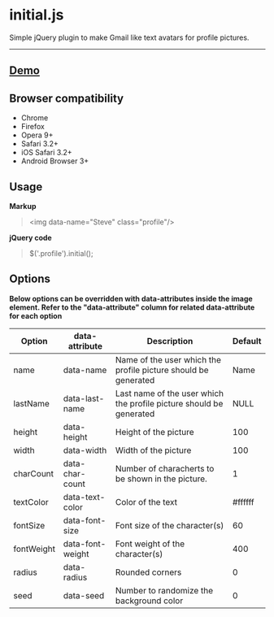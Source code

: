 **initial.js**
==========
Simple jQuery plugin to make Gmail like text avatars for profile pictures.

---

[Demo][1]
--
Browser compatibility
---

 - Chrome
 - Firefox
 - Opera 9+
 - Safari 3.2+
 - iOS Safari 3.2+
 - Android Browser 3+ 

Usage
--
 
**Markup**

>  &lt;img data-name=&quot;Steve&quot; class=&quot;profile&quot;/&gt;

**jQuery code**

 > $('.profile').initial(); 


  [1]: http://judelicio.us/initial.js/
  
  Options
--
**Below options can be overridden with data-attributes inside the image element. Refer to the "data-attribute" column for related data-attribute for each option**

| Option      | data-attribute   | Description                                                         | Default                                                                                            |
|-------------|------------------|---------------------------------------------------------------------|----------------------------------------------------------------------------------------------------|
| name        | data-name        | Name of the user which the profile picture should be generated      | Name                                                                                               |
| lastName    | data-last-name   | Last name of the user which the profile picture should be generated | NULL                                                                                               |
| height      | data-height      | Height of the picture                                               | 100                                                                                                |
| width       | data-width       | Width of the picture                                                | 100                                                                                                |
| charCount   | data-char-count  | Number of characherts to be shown in the picture.                   | 1                                                                                                  |
| textColor   | data-text-color  | Color of the text                                                   | #ffffff                                                                                            |
| fontSize    | data-font-size   | Font size of the character(s)                                       | 60                                                                                                 |
| fontWeight  | data-font-weight | Font weight of the character(s)                                     | 400                                                                                                |
| radius      | data-radius      | Rounded corners                                                     | 0                                                                                                  |
| seed        | data-seed        | Number to randomize the background color                            | 0                                                                                                  |

